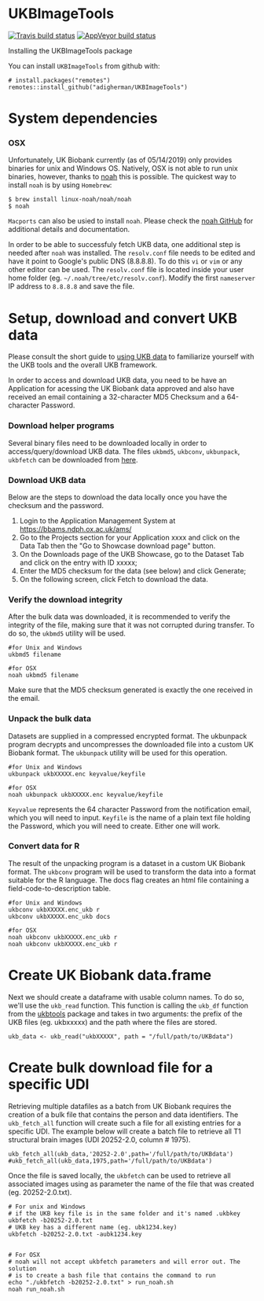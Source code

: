 # UKBImageTools
[![Travis build status](https://travis-ci.com/adigherman/UKBImageTools.svg?branch=master)](https://travis-ci.com/adigherman/UKBImageTools)
[![AppVeyor build status](https://ci.appveyor.com/api/projects/status/github/adigherman/UKBImageTools?branch=master&svg=true)](https://ci.appveyor.com/project/adigherman/UKBImageTools)

Installing the UKBImageTools package

You can install `UKBImageTools` from github with:
``` {r}
# install.packages("remotes")
remotes::install_github("adigherman/UKBImageTools")
```

# System dependencies

### OSX
Unfortunately, UK Biobank currently (as of 05/14/2019) only provides binaries for unix and Windows OS. Natively, OSX is not able to run unix binaries, however, thanks to [noah](https://github.com/linux-noah/noah) this is possible. The quickest way to install `noah` is by using `Homebrew`:
```
$ brew install linux-noah/noah/noah
$ noah
```
`Macports` can also be usied to install `noah`. Please check the [noah GitHub](https://github.com/linux-noah/noah) for additional details and documentation.

In order to be able to successfuly fetch UKB data, one additional step is needed after `noah` was installed. The `resolv.conf` file needs to be edited and have it point to Google's public DNS (8.8.8.8). To do this `vi` or `vim` or any other editor can be used. The `resolv.conf` file is located inside your user home folder (eg. `~/.noah/tree/etc/resolv.conf`). Modify the first `nameserver` IP address to `8.8.8.8` and save the file. 

# Setup, download and convert UKB data
Please consult the short guide to [using UKB data](https://biobank.ndph.ox.ac.uk/showcase/exinfo.cgi?src=accessing_data_guide) to familiarize yourself with the UKB tools and the overall UKB framework.

In order to access and download UKB data, you need to be have an Application for acessing the UK Biobank data approved and also have received an email containing a 32-character MD5 Checksum and a 64-character Password. 

### Download helper programs
Several binary files need to be downloaded locally in order to access/query/download UKB data. The files `ukbmd5`, `ukbconv`, `ukbunpack`, `ukbfetch` can be downloaded from [here](http://biobank.ndph.ox.ac.uk/showcase/download.cgi).

### Download UKB data
Below are the steps to download the data locally once you have the checksum and the password.

1. Login to the Application Management System at https://bbams.ndph.ox.ac.uk/ams/
2. Go to the Projects section for your Application xxxx and click on the Data Tab then the "Go to Showcase download page" button.
3. On the Downloads page of the UKB Showcase, go to the Dataset Tab and click on the entry with ID xxxxx;
4. Enter the MD5 checksum for the data (see below) and click Generate;
5. On the following screen, click Fetch to download the data.

### Verify the download integrity
After the bulk data was downloaded, it is recommended to verify the integrity of the file, making sure that it was not corrupted during transfer. To do so, the `ukbmd5` utility will be used. 
```
#for Unix and Windows
ukbmd5 filename

#for OSX
noah ukbmd5 filename
```
Make sure that the MD5 checksum generated is exactly the one received in the email.

### Unpack the bulk data
Datasets are supplied in a compressed encrypted format. The ukbunpack program decrypts and uncompresses the downloaded file into a custom UK Biobank format. The `ukbunpack` utility will be used for this operation. 
```
#for Unix and Windows
ukbunpack ukbXXXXX.enc keyvalue/keyfile

#for OSX
noah ukbunpack ukbXXXXX.enc keyvalue/keyfile
```
`Keyvalue` represents the 64 character Password from the notification email, which you will need to input. `Keyfile` is the name of a plain text file holding the Password, which you will need to create. Either one will work.

### Convert data for R
The result of the unpacking program is a dataset in a custom UK Biobank format. The `ukbconv` program will be used to transform the data into a format suitable for the R language. The docs flag creates an html file containing a field-code-to-description table.
```
#for Unix and Windows
ukbconv ukbXXXXX.enc_ukb r
ukbconv ukbXXXXX.enc_ukb docs

#for OSX
noah ukbconv ukbXXXXX.enc_ukb r
noah ukbconv ukbXXXXX.enc_ukb r
```

# Create UK Biobank data.frame
Next we should create a dataframe with usable column names. To do so, we'll use the `ukb_read` function. This function is calling the `ukb_df` function from the [ukbtools](https://github.com/kenhanscombe/ukbtools) package and takes in two arguments: the prefix of the UKB files (eg. ukbxxxxx) and the path where the files are stored.
```
ukb_data <- ukb_read("ukbXXXXX", path = "/full/path/to/UKBdata")
```

# Create bulk download file for a specific UDI
Retrieving multiple datafiles as a batch from UK Biobank requires the creation of a bulk file that contains the person and data identifiers. The `ukb_fetch_all` function will create such a file for all existing entries for a specific UDI. The example below will create a batch file to retrieve all T1 structural brain images (UDI 20252-2.0, column # 1975).
```
ukb_fetch_all(ukb_data,'20252-2.0',path='/full/path/to/UKBdata')
#ukb_fetch_all(ukb_data,1975,path='/full/path/to/UKBdata')
```
Once the file is saved locally, the `ukbfetch` can be used to retrieve all associated images using as parameter the name of the file that was created (eg. 20252-2.0.txt). 
```
# For unix and Windows
# if the UKB key file is in the same folder and it's named .ukbkey
ukbfetch -b20252-2.0.txt
# UKB key has a different name (eg. ubk1234.key)
ukbfetch -b20252-2.0.txt -aubk1234.key


# For OSX
# noah will not accept ukbfetch parameters and will error out. The solution
# is to create a bash file that contains the command to run 
echo "./ukbfetch -b20252-2.0.txt" > run_noah.sh
noah run_noah.sh
```
